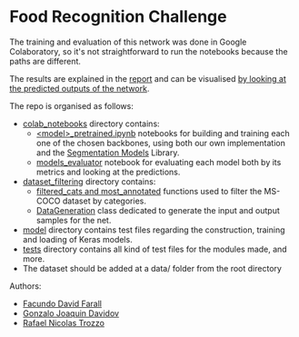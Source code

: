 # Food Recognition Challenge

The training and evaluation of this network was done in Google Colaboratory, so it's not straightforward to run the notebooks because the paths are different.

The results are explained in the [report](./report/report.pdf) and can be visualised [by looking at the predicted outputs of the network](https://drive.google.com/drive/folders/1Te9qaGptbRpP6jC82cyaJFufIlWq-4v4?usp=sharing).

The repo is organised as follows: 
* [colab_notebooks](./colab_notebooks/) directory contains:
  * [\<model>_pretrained.ipynb](./colab_notebooks/vgg19_pretrained.ipynb) notebooks for building and training each one of the chosen backbones, using both our own implementation and the [Segmentation Models](https://github.com/qubvel/segmentation_models) Library.
  * [models_evaluator](./colab_notebooks/models_evaluator.ipynb) notebook for evaluating each model both by its metrics and looking at the predictions.
* [dataset_filtering](./dataset_filtering/) directory contains:
  * [filtered_cats and most_annotated](./dataset_filtering/__pycache__/filter_cats.cpython-37.pyc) functions used to filter the MS-COCO dataset by categories.
  * [DataGeneration](./dataset_filtering/__pycache__/data_generation.cpython-37.pyc) class dedicated to generate the input and output samples for the net.
* [model](./model/) directory contains test files regarding the construction, training and loading of Keras models. 
* [tests](./tests/) directory contains all kind of test files for the modules made, and more.
* The dataset should be added at a data/ folder from the root directory


Authors:
* [Facundo David Farall](https://github.com/ffarall)
* [Gonzalo Joaquin Davidov](https://github.com/gonzadavidov)
* [Rafael Nicolas Trozzo](https://github.com/nicotrozzo)